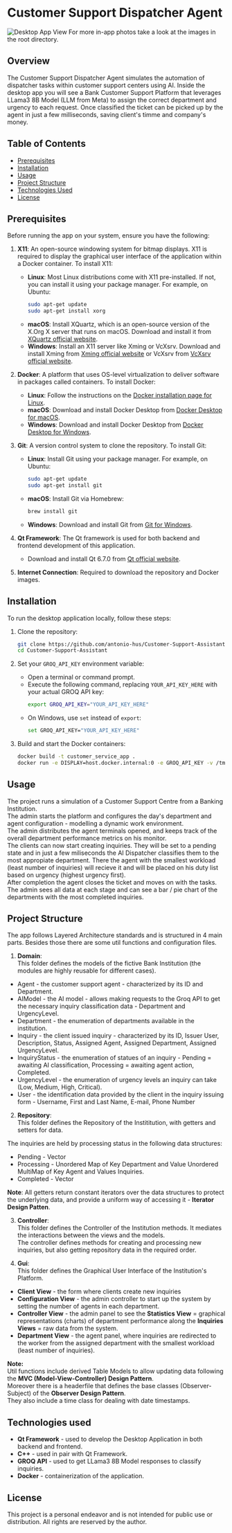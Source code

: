 # Customer Support Dispatcher Agent

![Desktop App View](admin-performance-view.png)
For more in-app photos take a look at the images in the root directory.

## Overview
The Customer Support Dispatcher Agent simulates the automation of dispatcher tasks within customer support centers using AI. 
Inside the desktop app you will see a Bank Customer Support Platform that leverages LLama3 8B Model (LLM from Meta) to assign the correct department and urgency to each request.
Once classified the ticket can be picked up by the agent in just a few milliseconds, saving client's timme and company's money.

## Table of Contents
- [Prerequisites](#prerequisites)
- [Installation](#installation)
- [Usage](#usage)
- [Project Structure](#project-structure)
- [Technologies Used](#technologies-used)
- [License](#license)

## Prerequisites
Before running the app on your system, ensure you have the following:

1. **X11**: An open-source windowing system for bitmap displays. X11 is required to display the graphical user interface of the application within a Docker container. To install X11:
    - **Linux**: Most Linux distributions come with X11 pre-installed. If not, you can install it using your package manager. For example, on Ubuntu:
        ```sh
        sudo apt-get update
        sudo apt-get install xorg
        ```
    - **macOS**: Install XQuartz, which is an open-source version of the X.Org X server that runs on macOS. Download and install it from [XQuartz official website](https://www.xquartz.org/).
    - **Windows**: Install an X11 server like Xming or VcXsrv. Download and install Xming from [Xming official website](https://sourceforge.net/projects/xming/) or VcXsrv from [VcXsrv official website](https://sourceforge.net/projects/vcxsrv/).

2. **Docker**: A platform that uses OS-level virtualization to deliver software in packages called containers. To install Docker:
    - **Linux**: Follow the instructions on the [Docker installation page for Linux](https://docs.docker.com/engine/install/#server).
    - **macOS**: Download and install Docker Desktop from [Docker Desktop for macOS](https://docs.docker.com/desktop/install/mac-install/).
    - **Windows**: Download and install Docker Desktop from [Docker Desktop for Windows](https://docs.docker.com/desktop/install/windows-install/).

3. **Git**: A version control system to clone the repository. To install Git:
    - **Linux**: Install Git using your package manager. For example, on Ubuntu:
        ```sh
        sudo apt-get update
        sudo apt-get install git
        ```
    - **macOS**: Install Git via Homebrew:
        ```sh
        brew install git
        ```
    - **Windows**: Download and install Git from [Git for Windows](https://gitforwindows.org/).

4. **Qt Framework**: The Qt framework is used for both backend and frontend development of this application.
    - Download and install Qt 6.7.0 from [Qt official website](https://www.qt.io/download).

5. **Internet Connection**: Required to download the repository and Docker images.


## Installation
To run the desktop application locally, follow these steps:

1. Clone the repository:
    ```sh
    git clone https://github.com/antonio-hus/Customer-Support-Assistant.git
    cd Customer-Support-Assistant
    ```

2. Set your `GROQ_API_KEY` environment variable:
    - Open a terminal or command prompt.
    - Execute the following command, replacing `YOUR_API_KEY_HERE` with your actual GROQ API key:
      ```sh
      export GROQ_API_KEY="YOUR_API_KEY_HERE"
      ```
    - On Windows, use `set` instead of `export`:
      ```sh
      set GROQ_API_KEY="YOUR_API_KEY_HERE"
      ```

3. Build and start the Docker containers:
    ```sh
    docker build -t customer_service_app .
    docker run -e DISPLAY=host.docker.internal:0 -e GROQ_API_KEY -v /tmp/.X11-unix:/tmp/.X11-unix customer_service_app
    ```

## Usage
The project runs a simulation of a Customer Support Centre from a Banking Institution.  
The admin starts the platform and configures the day's department and agent configuration - modelling a dynamic work environment.  
The admin distributes the agent terminals opened, and keeps track of the overall department performance metrics on his monitor.  
The clients can now start creating inquiries. They will be set to a pending state and in just a few miliseconds the AI Dispatcher classifies them to the most appropiate department.
There the agent with the smallest workload (least number of inquiries) will recieve it and will be placed on his duty list based on urgency (highest urgency first).  
After completion the agent closes the ticket and moves on with the tasks.  
The admin sees all data at each stage and can see a bar / pie chart of the departments with the most completed inquiries.

## Project Structure
The app follows Layered Architecture standards and is structured in 4 main parts. Besides those there are some util functions and configuration files.

1. **Domain**:  
This folder defines the models of the fictive Bank Institution (the modules are highly reusable for different cases).
  
- Agent - the customer support agent - characterized by its ID and Department.  
- AIModel - the AI model - allows making requests to the Groq API to get the necessary inquiry classification data - Department and UrgencyLevel.  
- Department - the enumeration of departments available in the institution.  
- Inquiry - the client issued inquiry - characterized by its ID, Issuer User, Description, Status, Assigned Agent, Assigned Department, Assigned UrgencyLevel.  
- InquiryStatus - the enumeration of statues of an inquiry - Pending = awaiting AI classification, Processing = awaiting agent action, Completed.  
- UrgencyLevel - the enumeration of urgency levels an inquiry can take (Low, Medium, High, Critical).
- User - the identification data provided by the client in the inquiry issuing form - Username, First and Last Name, E-mail, Phone Number

2. **Repository**:  
This folder defines the Repository of the Instititution, with getters and setters for data.

The inquiries are held by processing status in the following data structures:  
- Pending - Vector
- Processing - Unordered Map of Key Department and Value Unordered MultiMap of Key Agent and Values Inquiries.
- Completed - Vector

**Note**: All getters return constant iterators over the data structures to protect the underlying data, and provide a uniform way of accessing it - **Iterator Design Patten**.

3. **Controller**:  
This folder defines the Controller of the Institution methods. It mediates the interactions between the views and the models.  
The controller defines methods for creating and processing new inquiries, but also getting repository data in the required order.

7. **Gui**:  
This folder defines the Graphical User Interface of the Institution's Platform.

- **Client View** - the form where clients create new inquiries
- **Configuration View** - the admin controller to start up the system by setting the number of agents in each department.
- **Controller View** - the admin panel to see the **Statistics View** = graphical representations (charts) of department performance along the **Inquiries Views** = raw data from the system.
- **Department View** - the agent panel, where inquiries are redirected to the worker from the assigned department with the smallest workload (least number of inquiries).
  
**Note:**  
Util functions include derived Table Models to allow updating data following the **MVC (Model-View-Controller) Design Pattern**.  
Moreover there is a headerfile that defines the base classes (Observer-Subject) of the **Observer Design Pattern**.  
They also include a time class for dealing with date timestamps.

## Technologies used
- **Qt Framework** - used to develop the Desktop Application in both backend and frontend.
- **C++** - used in pair with Qt Framework.
- **GROQ API** - used to get LLama3 8B Model responses to classify inquiries.
- **Docker** - containerization of the application.

## License
This project is a personal endeavor and is not intended for public use or distribution. All rights are reserved by the author.
